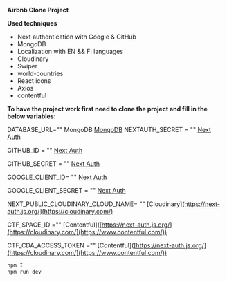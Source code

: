 **Airbnb Clone Project**

**Used techniques**
- Next authentication with Google & GitHub
- MongoDB
- Localization with EN && FI languages
- Cloudinary
- Swiper
- world-countries
- React icons
- Axios
- contentful

**To have the project work first need to clone the project and fill in the below variables:**

DATABASE_URL=""     MongoDB  [MongoDB](https://www.mongodb.com/products)
NEXTAUTH_SECRET = ""   [Next Auth](https://next-auth.js.org/)

GITHUB_ID = ""        [Next Auth](https://next-auth.js.org/)

GITHUB_SECRET = "" [Next Auth](https://next-auth.js.org/)

GOOGLE_CLIENT_ID= "" [Next Auth](https://next-auth.js.org/)

GOOGLE_CLIENT_SECRET = "" [Next Auth](https://next-auth.js.org/)

NEXT_PUBLIC_CLOUDINARY_CLOUD_NAME= ""   [Cloudinary](https://next-auth.js.org/](https://cloudinary.com/)

CTF_SPACE_ID =""   [Contentful]([https://next-auth.js.org/](https://cloudinary.com/](https://www.contentful.com/))

CTF_CDA_ACCESS_TOKEN =""  [Contentful]([https://next-auth.js.org/](https://cloudinary.com/](https://www.contentful.com/))


```javascript
npm I
npm run dev
```


  
